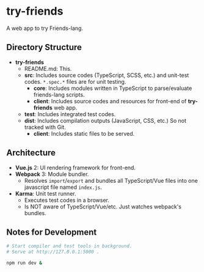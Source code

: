 # try-friends

A web app to try Friends-lang.

## Directory Structure

- **try-friends**
    - README.md: This.
    - **src**: Includes source codes (TypeScript, SCSS, etc.) and unit-test codes. ``*.spec.*`` files are for unit testing.
        - **core**: Includes modules written in TypeScript to parse/evaluate friends-lang scripts.
        - **client**: Includes source codes and resources for front-end of **try-friends** web app.
    - **test**: Includes integrated test codes.
    - **dist**: Includes compilation outputs (JavaScript, CSS, etc.) So not tracked with Git.
        - **client**: Includes static files to be served.

## Architecture

- **Vue.js** 2: UI rendering framework for front-end.
- **Webpack** 3: Module bundler.
    - Resolves `import`/`export` and bundles all TypeScript/Vue files into one javascript file named `index.js`.
- **Karma**: Unit test runner.
    - Executes test codes in a browser.
    - Is NOT aware of TypeScript/Vue/etc. Just watches webpack's bundles.

## Notes for Development

```sh
# Start compiler and test tools in background.
# Serve at http://127.0.0.1:5000 .

npm run dev &
```

